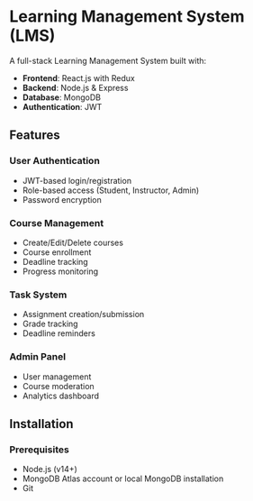 # Learning Management System (LMS)

A full-stack Learning Management System built with:
- **Frontend**: React.js with Redux
- **Backend**: Node.js & Express
- **Database**: MongoDB
- **Authentication**: JWT

## Features

### User Authentication
- JWT-based login/registration
- Role-based access (Student, Instructor, Admin)
- Password encryption

### Course Management
- Create/Edit/Delete courses
- Course enrollment
- Deadline tracking
- Progress monitoring

### Task System
- Assignment creation/submission
- Grade tracking
- Deadline reminders

### Admin Panel
- User management
- Course moderation
- Analytics dashboard

## Installation

### Prerequisites
- Node.js (v14+)
- MongoDB Atlas account or local MongoDB installation
- Git

